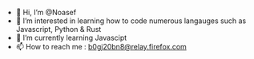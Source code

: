 - 👋 Hi, I’m @Noasef
- 👀 I’m interested in learning how to code numerous langauges such as Javascript, Python & Rust
- 🌱 I’m currently learning Javascipt
- 📫 How to reach me : b0gj20bn8@relay.firefox.com

<!---
Noasef/Noasef is a ✨ special ✨ repository because its `README.md` (this file) appears on your GitHub profile.
You can click the Preview link to take a look at your changes.
--->
